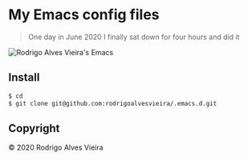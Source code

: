 # My Emacs config files
> One day in June 2020 I finally sat down for four hours and did it

![Rodrigo Alves Vieira's Emacs](https://i.imgur.com/UEr3xu8.png)

## Install

```sh
$ cd
$ git clone git@github.com:rodrigoalvesvieira/.emacs.d.git
```

## Copyright

© 2020 Rodrigo Alves Vieira
